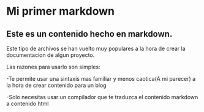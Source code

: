 # Mi primer markdown

## Este es un contenido hecho en markdown.

Este tipo de archivos se han vuelto muy populares a la hora de crear la documentacion de algun proyecto.

Las razones para usarlo son simples:

-Te permite usar una sintaxis mas familiar y menos caotica(A mi parecer) a la hora de crear contenido para un blog

-Solo necesitas usar un compilador que te traduzca el contenido markdown a contenido html
